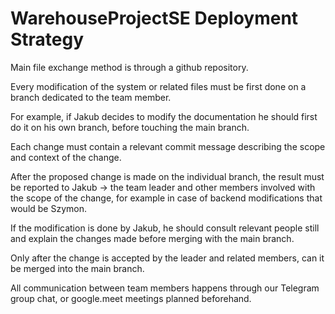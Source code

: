 # WarehouseProjectSE Deployment Strategy

Main file exchange method is through a github repository.

Every modification of the system or related files must be first done on a branch dedicated to the team member.

For example, if Jakub decides to modify the documentation he should first do it on his own branch, before touching the main branch.

Each change must contain a relevant commit message describing the scope and context of the change.

After the proposed change is made on the individual branch, the result must be reported to Jakub -> the team leader and other members involved with the scope of the change, for example in case of backend modifications that would be Szymon.

If the modification is done by Jakub, he should consult relevant people still and explain the changes made before merging with the main branch.

Only after the change is accepted by the leader and related members, can it be merged into the main branch.

All communication between team members happens through our Telegram group chat, or google.meet meetings planned beforehand.

